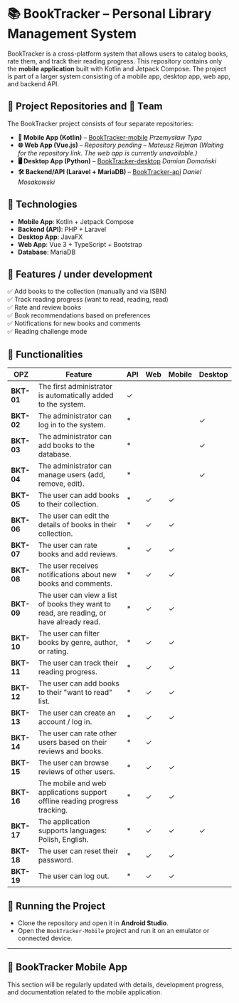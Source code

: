 # 📚 BookTracker – Personal Library Management System  

BookTracker is a cross-platform system that allows users to catalog books, rate them, and track their reading progress. 
This repository contains only the **mobile application** built with Kotlin and Jetpack Compose. The project is part of a larger system consisting of a mobile app, desktop app, web app, and backend API.

## 📂 Project Repositories and 👥 Team

The BookTracker project consists of four separate repositories:

- **📱 Mobile App (Kotlin)** – [BookTracker-mobile](https://github.com/PrzemekTypa/BookTracker-mobile) *Przemysław Typa*
- **🌐 Web App (Vue.js)** – *Repository pending* – *Mateusz Rejman*  *(Waiting for the repository link. The web app is currently unavailable.)*
- **🖥️ Desktop App (Python)** – [BookTracker-desktop](https://github.com/fvalz/BookTracker-Deskop) *Damian Domański*
- **🛠️ Backend/API (Laravel + MariaDB)** – [BookTracker-api](https://github.com/danielmosakowski/BookTracker-api)  *Daniel Mosakowski*

## 📌 Technologies
- **Mobile App**: Kotlin + Jetpack Compose 
- **Backend (API)**: PHP + Laravel 
- **Desktop App**: JavaFX  
- **Web App**: Vue 3 + TypeScript + Bootstrap  
- **Database**: MariaDB  

## 📖 Features / under development
✅ Add books to the collection (manually and via ISBN)  
✅ Track reading progress (want to read, reading, read)  
✅ Rate and review books  
✅ Book recommendations based on preferences  
✅ Notifications for new books and comments  
✅ Reading challenge mode

## 📄 Functionalities
| OPZ  | Feature | API | Web | Mobile | Desktop |
|------|---------|-----|-----|--------|---------|
| **BKT-01** | The first administrator is automatically added to the system. | ✓ | | | |
| **BKT-02** | The administrator can log in to the system. | * | |  | ✓ |
| **BKT-03** | The administrator can add books to the database. | * | | | ✓ |
| **BKT-04** | The administrator can manage users (add, remove, edit). | * | | | ✓ |
| **BKT-05** | The user can add books to their collection. | * | ✓ | ✓ | |
| **BKT-06** | The user can edit the details of books in their collection. | * | ✓ | ✓ | |
| **BKT-07** | The user can rate books and add reviews. | * | ✓ | ✓ | |
| **BKT-08** | The user receives notifications about new books and comments. | * | ✓ | ✓ | |
| **BKT-09** | The user can view a list of books they want to read, are reading, or have already read. | * | ✓ | ✓ | |
| **BKT-10** | The user can filter books by genre, author, or rating. | * | ✓ | ✓ | |
| **BKT-11** | The user can track their reading progress. | * | ✓ | ✓ | |
| **BKT-12** | The user can add books to their "want to read" list. | * | ✓ | ✓ | |
| **BKT-13** | The user can create an account / log in. | * | ✓ | ✓ | |
| **BKT-14** | The user can rate other users based on their reviews and books. | * | ✓ | | |
| **BKT-15** | The user can browse reviews of other users. | * | ✓ | ✓ | |
| **BKT-16** | The mobile and web applications support offline reading progress tracking. | * | ✓ | ✓ | |
| **BKT-17** | The application supports languages: Polish, English. | * | ✓ | ✓ | ✓ |
| **BKT-18** | The user can reset their password. | * | ✓ | ✓ | |
| **BKT-19** | The user can log out. | * | ✓ | ✓ | |


## 🚀 Running the Project
- Clone the repository and open it in **Android Studio**.
- Open the `BookTracker-Mobile` project and run it on an emulator or connected device.

---

## 📱 BookTracker Mobile App 


This section will be regularly updated with details, development progress, and documentation related to the mobile application.
